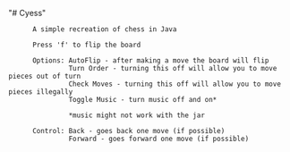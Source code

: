 "# Cyess" 

          A simple recreation of chess in Java
          
          Press 'f' to flip the board 
          
          Options: AutoFlip - after making a move the board will flip
                   Turn Order - turning this off will allow you to move pieces out of turn
                   Check Moves - turning this off will allow you to move pieces illegally
                   Toggle Music - turn music off and on*
                   
                   *music might not work with the jar
                   
          Control: Back - goes back one move (if possible)
                   Forward - goes forward one move (if possible)
